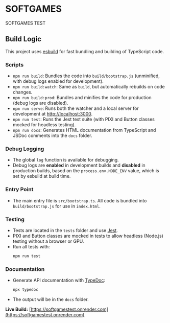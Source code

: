 # SOFTGAMES

SOFTGAMES TEST

## Build Logic

This project uses [esbuild](https://esbuild.github.io/) for fast bundling and building of TypeScript code.

### Scripts

- `npm run build`: Bundles the code into `build/bootstrap.js` (unminified, with debug logs enabled for development).
- `npm run build:watch`: Same as `build`, but automatically rebuilds on code changes.
- `npm run build:prod`: Bundles and minifies the code for production (debug logs are disabled).
- `npm run serve`: Runs both the watcher and a local server for development at [http://localhost:3000](http://localhost:3000).
- `npm run test`: Runs the Jest test suite (with PIXI and Button classes mocked for headless testing).
- `npm run docs`: Generates HTML documentation from TypeScript and JSDoc comments into the `docs` folder.

### Debug Logging

- The global `log` function is available for debugging.
- Debug logs are **enabled** in development builds and **disabled** in production builds, based on the `process.env.NODE_ENV` value, which is set by esbuild at build time.

### Entry Point

- The main entry file is `src/bootstrap.ts`. All code is bundled into `build/bootstrap.js` for use in `index.html`.

### Testing

- Tests are located in the `tests` folder and use [Jest](https://jestjs.io/).
- PIXI and Button classes are mocked in tests to allow headless (Node.js) testing without a browser or GPU.
- Run all tests with:
  ```bash
  npm run test
  ```

### Documentation

- Generate API documentation with [TypeDoc](https://typedoc.org/):
  ```bash
  npx typedoc
  ```
- The output will be in the `docs` folder.

**Live Build:** [https://softgamestest.onrender.com](https://softgamestest.onrender.com)
